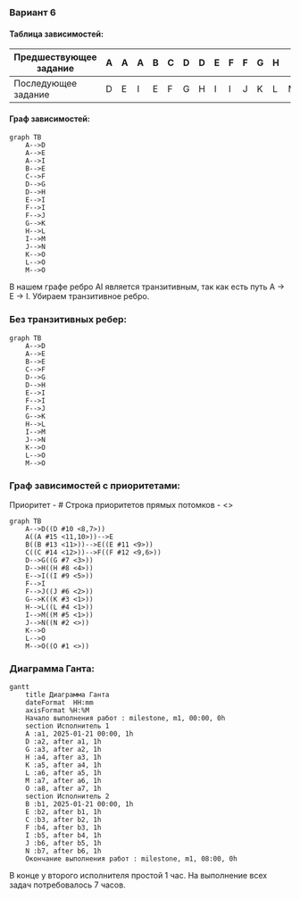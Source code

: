 ### Вариант 6
#### Таблица зависимостей:

| Предшествующее задание | A | A | A | B | C | D | D | E | F | F | G | H | I | J | K | L | M |
|------------------------|---|---|---|---|---|---|---|---|---|---|---|---|---|---|---|---|---|
| Последующее задание    | D | E | I | E | F | G | H | I | I | J | K | L | M | N | O | O | O |

#### Граф зависимостей:
```mermaid
graph TB
    A-->D
    A-->E
    A-->I
    B-->E
    C-->F
    D-->G
    D-->H
    E-->I
    F-->I
    F-->J
    G-->K
    H-->L
    I-->M
    J-->N
    K-->O
    L-->O
    M-->O
```
В нашем графе ребро AI является транзитивным, так как есть путь A -> E -> I. Убираем транзитивное ребро.
### Без транзитивных ребер:
```mermaid
graph TB
    A-->D
    A-->E
    B-->E
    C-->F
    D-->G
    D-->H
    E-->I
    F-->I
    F-->J
    G-->K
    H-->L
    I-->M
    J-->N
    K-->O
    L-->O
    M-->O
```
### Граф зависимостей с приоритетами:
Приоритет - # Строка приоритетов прямых потомков - <>
```mermaid
graph TB
    A-->D((D #10 <8,7>))
    A((A #15 <11,10>))-->E
    B((B #13 <11>))-->E((E #11 <9>))
    C((C #14 <12>))-->F((F #12 <9,6>))
    D-->G((G #7 <3>))
    D-->H((H #8 <4>))
    E-->I((I #9 <5>))
    F-->I
    F-->J((J #6 <2>))
    G-->K((K #3 <1>))
    H-->L((L #4 <1>))
    I-->M((M #5 <1>))
    J-->N((N #2 <>))
    K-->O
    L-->O
    M-->O((O #1 <>))
```
### Диаграмма Ганта:
```mermaid
gantt
    title Диаграмма Ганта
    dateFormat  HH:mm
    axisFormat %H:%M
    Начало выполнения работ : milestone, m1, 00:00, 0h
    section Исполнитель 1
    A :a1, 2025-01-21 00:00, 1h
    D :a2, after a1, 1h
    G :a3, after a2, 1h
    H :a4, after a3, 1h
    K :a5, after a4, 1h
    L :a6, after a5, 1h
    M :a7, after a6, 1h
    O :a8, after a7, 1h
    section Исполнитель 2
    B :b1, 2025-01-21 00:00, 1h
    E :b2, after b1, 1h
    C :b3, after b2, 1h
    F :b4, after b3, 1h
    I :b5, after b4, 1h
    J :b6, after b5, 1h
    N :b7, after b6, 1h
    Окончание выполнения работ : milestone, m1, 08:00, 0h
```
В конце у второго исполнителя простой 1 час. На выполнение всех задач потребовалось 7 часов.
